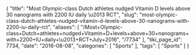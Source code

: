 {
    "title": "Most Olympic-class Dutch athletes nudged Vitamin D levels above 30 nanograms with 2200 IU daily \u2013 RCT",
    "slug": "most-olympic-class-dutch-athletes-nudged-vitamin-d-levels-above-30-nanograms-with-2200-iu-daily-rct",
    "aliases": [
        "/Most+Olympic-class+Dutch+athletes+nudged+Vitamin+D+levels+above+30+nanograms+with+2200+IU+daily+\u2013+RCT+July+2016",
        "/7734"
    ],
    "tiki_page_id": 7734,
    "date": "2016-08-08",
    "categories": [
        "Sports"
    ],
    "tags": [
        "Sports"
    ]
}